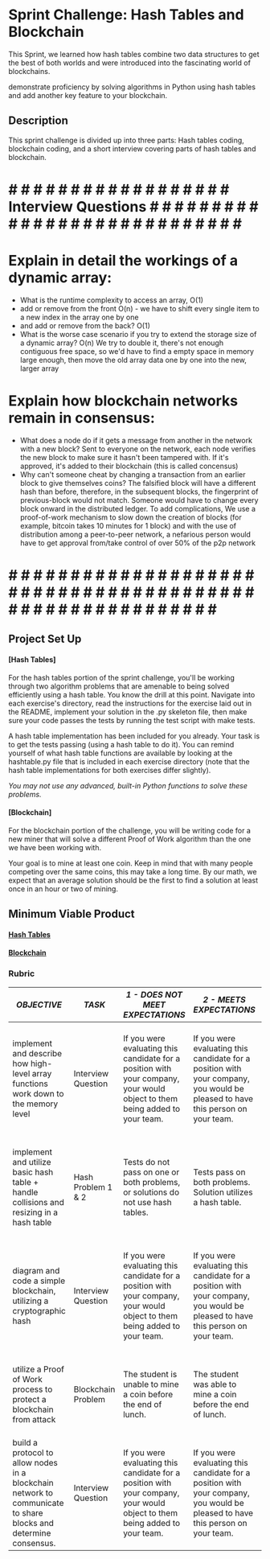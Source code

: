 # Sprint Challenge: Hash Tables and Blockchain
This Sprint, we learned how hash tables combine two data structures to get the best of both worlds and were introduced into the fascinating world of blockchains.

demonstrate proficiency by solving algorithms in Python using hash tables and add another key feature to your blockchain.

## Description

This sprint challenge is divided up into three parts:  Hash tables coding, blockchain coding, and a short interview covering parts of hash tables and blockchain.

# # # # # # # # # # # # # # # # # # # Interview Questions  # # # # # # # # # # # # # # # # # # # # # # # # # # # # # 

# Explain in detail the workings of a dynamic array:
* What is the runtime complexity to access an array, 
O(1)
* add or remove from the front
O(n)  - we have to shift every single item to a new index in the array one by one
* and add or remove from the back?
O(1)
* What is the worse case scenario if you try to extend the storage size of a dynamic array?
O(n)
We try to double it, there's not enough contiguous free space, so we'd have to find a empty space in memory large enough, then move the old array data one by one into the new, larger array

# Explain how blockchain networks remain in consensus:
* What does a node do if it gets a message from another in the network with a new block?
Sent to everyone on the network, each node verifies the new block to make sure it hasn't been tampered with. If it's approved, it's added to their blockchain (this is called concensus)
* Why can't someone cheat by changing a transaction from an earlier block to give themselves coins?
The falsified block will have a different hash than before, therefore, in the subsequent blocks, the fingerprint of previous-block would not match. Someone would have to change every block onward in the distributed ledger. To add complications, We use a proof-of-work mechanism to slow down the creation of blocks (for example, bitcoin takes 10 minutes for 1 block) and with the use of distribution among a peer-to-peer network, a nefarious person would have to get approval from/take control of over 50% of the p2p network

# # # # # # # # # # # # # # # # # # # # # # # # # # # # # # # # # # # # # # # # # # # # # # # # # # # # # # # # # # # 

## Project Set Up

#### [Hash Tables]

For the hash tables portion of the sprint challenge, you'll be working through two algorithm problems that are amenable to being solved efficiently using a hash table. You know the drill at this point. Navigate into each exercise's directory, read the instructions for the exercise laid out in the README, implement your solution in the .py skeleton file, then make sure your code passes the tests by running the test script with make tests.

A hash table implementation has been included for you already. Your task is to get the tests passing (using a hash table to do it). You can remind yourself of what hash table functions are available by looking at the hashtable.py file that is included in each exercise directory (note that the hash table implementations for both exercises differ slightly).

*You may not use any advanced, built-in Python functions to solve these problems.*

#### [Blockchain]

For the blockchain portion of the challenge, you will be writing code for a new miner that will solve a different Proof of Work algorithm than the one we have been working with.

Your goal is to mine at least one coin.  Keep in mind that with many people competing over the same coins, this may take a long time.  By our math, we expect that an average solution should be the first to find a solution at least once in an hour or two of mining.  

## Minimum Viable Product

#### [Hash Tables](https://github.com/LambdaSchool/Sprint-Challenge--Hash-BC/tree/master/hashtables)

#### [Blockchain](https://github.com/LambdaSchool/Sprint-Challenge--Hash-BC/tree/master/blockchain)


### Rubric

| *OBJECTIVE*                                                                                                     | *TASK*             | *1 - DOES NOT MEET EXPECTATIONS*                                                                                            | *2 - MEETS EXPECTATIONS*                                                                                                       | *3 - EXCEEDS EXPECTATIONS                                                                                                                             |
|-----------------------------------------------------------------------------------------------------------------|--------------------|-----------------------------------------------------------------------------------------------------------------------------|--------------------------------------------------------------------------------------------------------------------------------|-------------------------------------------------------------------------------------------------------------------------------------------------------|
| implement and describe how high-level array functions work down to the memory level                             | Interview Question | If you were evaluating this candidate for a position with your company, your would object to them being added to your team. | If you were evaluating this candidate for a position with your company, you would be pleased to have this person on your team. | If you were evaluating this candidate for a position with your company, you would go out of your way to make sure this person is hired for your team. |
| implement and utilize basic hash table + handle collisions and resizing in a hash table                         | Hash Problem 1 & 2 | Tests do not pass on one or both problems, or solutions do not use hash tables.                                             | Tests pass on both problems.  Solution utilizes a hash table.                                                                  | Tests pass on on both problems with solutions utilizing hash tables, linear runtime complexity, no flake8 complaints.                                 |
| diagram and code a simple blockchain, utilizing a cryptographic hash                                            | Interview Question | If you were evaluating this candidate for a position with your company, your would object to them being added to your team. | If you were evaluating this candidate for a position with your company, you would be pleased to have this person on your team. | If you were evaluating this candidate for a position with your company, you would go out of your way to make sure this person is hired for your team. |
| utilize a Proof of Work process to protect a blockchain from attack                                             | Blockchain Problem | The student is unable to mine a coin before the end of lunch.                                                               | The student was able to mine a coin before the end of lunch.                                                                   | The student presented a unique solution that was able to mine more than 100 coins before the end of lunch.                                            |
| build a protocol to allow nodes in a blockchain network to communicate to share blocks and determine consensus. | Interview Question | If you were evaluating this candidate for a position with your company, your would object to them being added to your team. | If you were evaluating this candidate for a position with your company, you would be pleased to have this person on your team. | If you were evaluating this candidate for a position with your company, you would go out of your way to make sure this person is hired for your team. |
